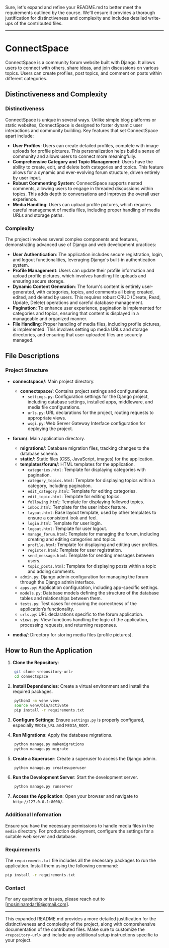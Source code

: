 Sure, let's expand and refine your README.md to better meet the requirements outlined by the course. We'll ensure it provides a thorough justification for distinctiveness and complexity and includes detailed write-ups of the contributed files.

---

# ConnectSpace

ConnectSpace is a community forum website built with Django. It allows users to connect with others, share ideas, and join discussions on various topics. Users can create profiles, post topics, and comment on posts within different categories.

## Distinctiveness and Complexity

### Distinctiveness

ConnectSpace is unique in several ways. Unlike simple blog platforms or static websites, ConnectSpace is designed to foster dynamic user interactions and community building. Key features that set ConnectSpace apart include:

- **User Profiles**: Users can create detailed profiles, complete with image uploads for profile pictures. This personalization helps build a sense of community and allows users to connect more meaningfully.
- **Comprehensive Category and Topic Management**: Users have the ability to create, edit, and delete both categories and topics. This feature allows for a dynamic and ever-evolving forum structure, driven entirely by user input.
- **Robust Commenting System**: ConnectSpace supports nested comments, allowing users to engage in threaded discussions within topics. This adds depth to conversations and improves the overall user experience.
- **Media Handling**: Users can upload profile pictures, which requires careful management of media files, including proper handling of media URLs and storage paths.

### Complexity

The project involves several complex components and features, demonstrating advanced use of Django and web development practices:

- **User Authentication**: The application includes secure registration, login, and logout functionalities, leveraging Django's built-in authentication system.
- **Profile Management**: Users can update their profile information and upload profile pictures, which involves handling file uploads and ensuring secure storage.
- **Dynamic Content Generation**: The forum's content is entirely user-generated, with categories, topics, and comments all being created, edited, and deleted by users. This requires robust CRUD (Create, Read, Update, Delete) operations and careful database management.
- **Pagination**: To enhance user experience, pagination is implemented for categories and topics, ensuring that content is displayed in a manageable and organized manner.
- **File Handling**: Proper handling of media files, including profile pictures, is implemented. This involves setting up media URLs and storage directories, and ensuring that user-uploaded files are securely managed.

## File Descriptions

### Project Structure

- **connectspace/**: Main project directory.
  - **connectspace/**: Contains project settings and configurations.
    - `settings.py`: Configuration settings for the Django project, including database settings, installed apps, middleware, and media file configurations.
    - `urls.py`: URL declarations for the project, routing requests to appropriate views.
    - `wsgi.py`: Web Server Gateway Interface configuration for deploying the project.

- **forum/**: Main application directory.
  - **migrations/**: Database migration files, tracking changes to the database schema.
  - **static/**: Static files (CSS, JavaScript, images) for the application.
  - **templates/forum/**: HTML templates for the application.
    - `categories.html`: Template for displaying categories with pagination.
    - `category_topics.html`: Template for displaying topics within a category, including pagination.
    - `edit_category.html`: Template for editing categories.
    - `edit_topic.html`: Template for editing topics.
    - `following.html`: Template for displaying followed topics.
    - `inbox.html`: Template for the user inbox feature.
    - `layout.html`: Base layout template, used by other templates to ensure a consistent look and feel.
    - `login.html`: Template for user login.
    - `logout.html`: Template for user logout.
    - `manage_forum.html`: Template for managing the forum, including creating and editing categories and topics.
    - `profile.html`: Template for displaying and editing user profiles.
    - `register.html`: Template for user registration.
    - `send_message.html`: Template for sending messages between users.
    - `topic_posts.html`: Template for displaying posts within a topic and adding comments.
  - `admin.py`: Django admin configuration for managing the forum through the Django admin interface.
  - `apps.py`: Application configuration, including app-specific settings.
  - `models.py`: Database models defining the structure of the database tables and relationships between them.
  - `tests.py`: Test cases for ensuring the correctness of the application’s functionality.
  - `urls.py`: URL declarations specific to the forum application.
  - `views.py`: View functions handling the logic of the application, processing requests, and returning responses.

- **media/**: Directory for storing media files (profile pictures).

## How to Run the Application

1. **Clone the Repository**:
```bash
    git clone <repository-url>
    cd connectspace
```

2. **Install Dependencies**:
    Create a virtual environment and install the required packages.
```bash
    python3 -m venv venv
    source venv/bin/activate
    pip install -r requirements.txt
```

3. **Configure Settings**:
    Ensure `settings.py` is properly configured, especially `MEDIA_URL` and `MEDIA_ROOT`.

4. **Run Migrations**:
    Apply the database migrations.
```bash
    python manage.py makemigrations
    python manage.py migrate
```

5. **Create a Superuser**:
    Create a superuser to access the Django admin.
```bash
    python manage.py createsuperuser
```

6. **Run the Development Server**:
    Start the development server.
```bash
    python manage.py runserver
```

7. **Access the Application**:
    Open your browser and navigate to `http://127.0.0.1:8000/`.

### Additional Information

Ensure you have the necessary permissions to handle media files in the `media` directory. For production deployment, configure the settings for a suitable web server and database.

### Requirements

The `requirements.txt` file includes all the necessary packages to run the application. Install them using the following command:
```bash 
pip install -r requirements.txt
```

### Contact

For any questions or issues, please reach out to [mosininamdar18@gmail.com].

---

This expanded README.md provides a more detailed justification for the distinctiveness and complexity of the project, along with comprehensive documentation of the contributed files. Make sure to customize the `<repository-url>` and include any additional setup instructions specific to your project.
